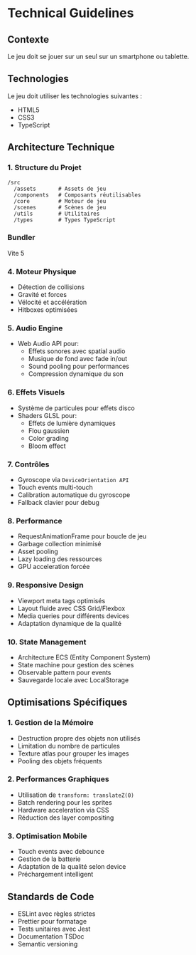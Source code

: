 # Technical Guidelines

## Contexte

Le jeu doit se jouer sur un seul sur un smartphone ou tablette.

## Technologies

Le jeu doit utiliser les technologies suivantes :

- HTML5
- CSS3
- TypeScript

## Architecture Technique

### 1. Structure du Projet

```
/src
  /assets       # Assets de jeu
  /components   # Composants réutilisables
  /core         # Moteur de jeu
  /scenes       # Scènes de jeu
  /utils        # Utilitaires
  /types        # Types TypeScript
```

### Bundler

Vite 5

### 4. Moteur Physique

- Détection de collisions
- Gravité et forces
- Vélocité et accélération
- Hitboxes optimisées

### 5. Audio Engine

- Web Audio API pour:
  - Effets sonores avec spatial audio
  - Musique de fond avec fade in/out
  - Sound pooling pour performances
  - Compression dynamique du son

### 6. Effets Visuels

- Système de particules pour effets disco
- Shaders GLSL pour:
  - Effets de lumière dynamiques
  - Flou gaussien
  - Color grading
  - Bloom effect

### 7. Contrôles

- Gyroscope via `DeviceOrientation API`
- Touch events multi-touch
- Calibration automatique du gyroscope
- Fallback clavier pour debug

### 8. Performance

- RequestAnimationFrame pour boucle de jeu
- Garbage collection minimisé
- Asset pooling
- Lazy loading des ressources
- GPU acceleration forcée

### 9. Responsive Design

- Viewport meta tags optimisés
- Layout fluide avec CSS Grid/Flexbox
- Media queries pour différents devices
- Adaptation dynamique de la qualité

### 10. State Management

- Architecture ECS (Entity Component System)
- State machine pour gestion des scènes
- Observable pattern pour events
- Sauvegarde locale avec LocalStorage

## Optimisations Spécifiques

### 1. Gestion de la Mémoire

- Destruction propre des objets non utilisés
- Limitation du nombre de particules
- Texture atlas pour grouper les images
- Pooling des objets fréquents

### 2. Performances Graphiques

- Utilisation de `transform: translateZ(0)`
- Batch rendering pour les sprites
- Hardware acceleration via CSS
- Réduction des layer compositing

### 3. Optimisation Mobile

- Touch events avec debounce
- Gestion de la batterie
- Adaptation de la qualité selon device
- Préchargement intelligent

## Standards de Code

- ESLint avec règles strictes
- Prettier pour formatage
- Tests unitaires avec Jest
- Documentation TSDoc
- Semantic versioning
